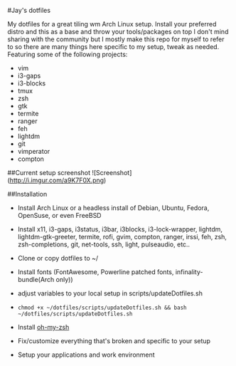 #Jay's dotfiles
  

My dotfiles for a great tiling wm Arch Linux setup. Install your preferred distro and this as a base and throw your tools/packages on top
I don't mind sharing with the community but I mostly make this repo for myself to refer to so there are many things here specific to my setup, tweak as needed.
Featuring some of the following projects:  
* vim
* i3-gaps
* i3-blocks
* tmux
* zsh
* gtk
* termite
* ranger
* feh
* lightdm
* git
* vimperator
* compton


##Current setup screenshot
![Screenshot] (http://i.imgur.com/a9K7F0X.png)

##Installation
  * Install Arch Linux or a headless install of Debian, Ubuntu, Fedora, OpenSuse, or even FreeBSD
  
  * Install x11, i3-gaps, i3status, i3bar, i3blocks, i3-lock-wrapper, lightdm, lightdm-gtk-greeter, termite, rofi, gvim, compton, ranger, irssi, feh, zsh, zsh-completions, git, net-tools, ssh, light, pulseaudio, etc..

  * Clone or copy dotfiles to ~/

  * Install fonts (FontAwesome, Powerline patched fonts, infinality-bundle(Arch only))

  * adjust variables to your local setup in scripts/updateDotfiles.sh

  * `chmod +x ~/dotfiles/scripts/updateDotfiles.sh && bash ~/dotfiles/scripts/updateDotfiles.sh`

  * Install [oh-my-zsh](https://github.com/robbyrussell/oh-my-zsh)

  * Fix/customize everything that's broken and specific to your setup
  
  * Setup your applications and work environment

